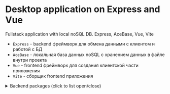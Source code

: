 # Desktop application on Express and Vue

Fullstack application with local noSQL DB. Express, AceBase, Vue, Vite

* `Express` - backend фреймворк для обмена данными с клиентом и работой с БД
* `AceBase` - локальная база данных noSQL с хранением данных в файле внутри проекта
* `Vue` - frontend фреймворк для создания клиентской части приложения
* `Vite` - сборщик frontend приложения

<details>
  <summary>Backend packages (click to list open/close)</summary>

* `express` - backend фреймворк
* `nodemon` - для локальной перезагрузки сервера при внесении изменений
* `dotenv` - для поддержки переменных из .env
* `acebase` - локальная БД noSQL
* `express-fileupload` - для работы с загружаемыми с клиента файлами
* `uuid` - для генерирования уникальных id
* `path` - работа с путями к файлам и каталогам

</details>
